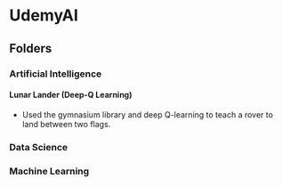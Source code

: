 # UdemyAI
## Folders
### Artificial Intelligence
#### Lunar Lander (Deep-Q Learning)
* Used the gymnasium library and deep Q-learning to teach a rover to land between two flags.
### Data Science
### Machine Learning
